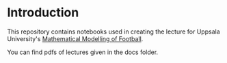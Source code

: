 # Introduction

 This repository contains notebooks used in creating the lecture for Uppsala University's [Mathematical Modelling of Football](https://uppsala.instructure.com/courses/28112).

 You can find pdfs of lectures given in the docs folder.
